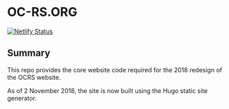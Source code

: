 # OC-RS.ORG

[![Netlify Status](https://api.netlify.com/api/v1/badges/5afd7bce-080b-48ef-86fb-de2175b11995/deploy-status)](https://app.netlify.com/sites/elegant-roentgen-fb722f/deploys)

## Summary
This repo provides the core website code required for the 2018 redesign of the OCRS website.

As of 2 November 2018, the site is now built using the Hugo static site generator.
